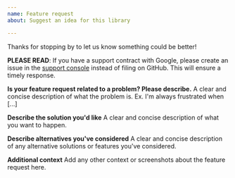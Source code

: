 ```yaml
---
name: Feature request
about: Suggest an idea for this library

---
```


Thanks for stopping by to let us know something could be better!

**PLEASE READ**: If you have a support contract with Google, please create an issue in the [support console](https://cloud.google.com/support/) instead of filing on GitHub. This will ensure a timely response.

 **Is your feature request related to a problem? Please describe.**
A clear and concise description of what the problem is. Ex. I'm always frustrated when [...]

 **Describe the solution you'd like**
A clear and concise description of what you want to happen.

 **Describe alternatives you've considered**
A clear and concise description of any alternative solutions or features you've considered.

 **Additional context**
Add any other context or screenshots about the feature request here.
